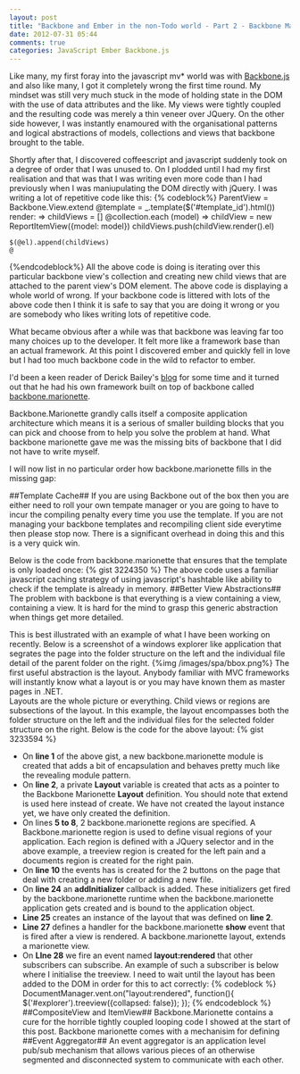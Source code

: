 ```yaml
---
layout: post
title: "Backbone and Ember in the non-Todo world - Part 2 - Backbone Marionette"
date: 2012-07-31 05:44
comments: true
categories: JavaScript Ember Backbone.js
---
```

Like many, my first foray into the javascript mv* world was with <a href="http://documentcloud.github.com/backbone/" target="_blank">Backbone.js</a>
 and also like many, I got it completely wrong the first time round.  My mindset was
still very much stuck in the mode of holding state in the DOM with the use of data
attributes and the like.  My views were tightly coupled and the resulting code
was merely a thin veneer over JQuery.  On the other side however, I was
instantly enamoured with the organisational patterns and logical
abstractions of models, collections and views that backbone brought to the table.

Shortly after that, I discovered coffeescript and javascript suddenly took on a
degree of order that I was unused to.  On I plodded until I had my first
realisation and that was that I was writing even more code than I had previously when
I was maniupulating the DOM directly with jQuery.  I was writing a lot of repetitive code like
this:
{% codeblock%}
ParentView = Backbone.View.extend
  @template = _.template($('#template_id').html())
  render: =>
    childViews = []
    @collection.each (model) =>
      childView = new ReportItemView({model: model})
      childViews.push(childView.render().el)

    $(@el).append(childViews)
    @
{%endcodeblock%}
All the above code is doing is iterating over this particular backbone view's collection and
creating new child views that are attached to the parent view's DOM element. The
above code is displaying a whole world of wrong. If
your backbone code is littered with lots of the above code then I think it is safe
to say that you are doing it wrong or you are somebody who likes writing lots of
repetitive code.

What became obvious after a while was that backbone was leaving far too many
choices up to the developer.  It felt more like a framework base than an actual
framework.  At this point I discovered ember and quickly fell in love but I had
too much backbone code in the wild to refactor to ember.

I'd been a keen reader of Derick Bailey's <a href="http://lostechies.com/derickbailey/">blog</a> for some 
time and it turned out that he had his own framework built on top of backbone called 
 <a href="https://github.com/derickbailey/backbone.marionette" target="_blank">backbone.marionette</a>.

Backbone.Marionette grandly calls itself a composite application architecture which
means it is a serious of smaller building blocks that you can pick and choose from
to help you solve the problem at hand.  What backbone marionette gave me was the
missing bits of backbone that I did not have to write myself.

I will now list in no particular order how backbone.marionette fills in the missing
gap:

##Template Cache##
If you are using Backbone out of the box then you are either need to roll your own
tempate manager or you are going to have to incur the compiling penalty every time you use the template.
  If you are not managing your backbone templates and recompiling client side
  everytime then please stop now.  There is a significant overhead in doing this and
  this is a very quick win.  

  Below is the code from backbone.marionette that ensures that the template is only
  loaded once:
{% gist 3224350 %}
The above code uses a familiar javascript caching strategy of using javascript's
hashtable like ability to check if the template is already in memory. 
##Better View Abstractions##
The problem with backbone is that everything is a view containing a view, containing a
view.  It is hard for the mind to grasp this generic abstraction when things get
more detailed.  

This is best illustrated with an example of what I have been working on recently.
Below is a screenshot of a windows explorer like application that segrates the page into the folder structure
on the left and the individual file detail of the parent folder on the right.
{%img /images/spa/bbox.png%}
The first useful abstraction is the layout.  Anybody familiar with MVC frameworks
will  instantly know what a layout is or you may have known them as master pages in .NET.  
Layouts are the whole picture or everything.  Child
views or regions are subsections of the layout.  In this example, the layout
encompasses both the folder structure on the left and the individual files for the
selected folder structure on the right.  Below is the code for the above layout:
{% gist 3233594 %}
- On **line 1** of the above gist, a new backbone.marionette module is created that adds a
bit of encapsulation and behaves pretty much like the revealing module pattern.
- On **line 2**, a private **Layout** variable is created that acts as a pointer to
  the Backbone Marionette **Layout** definition.  You should note that extend is
  used here instead of create.  We have not created the layout instance yet, we have
  only created the definition.
- On lines **5 to 8**, 2 backbone.marionette regions are specified.  A
  Backbone.marionette region is used to define visual regions of your application.
  Each region is defined with a JQuery selector and in the above example, a treeview
  region is created for the left pain and a documents region is created for the
  right pain.
- On **line 10** the events has is created for the 2 buttons on the page that deal
  with creating a new folder or adding a new file.
- On **line 24** an **addInitializer** callback is added.  These initializers get
  fired by the backbone.marionette runtime when the backbone.marionette application
  gets created and is bound to the application object.
- **Line 25** creates an instance of the layout that was defined on **line 2**.
- **Line 27** defines a handler for the backbone.marionette **show** event that is
  fired after a view is rendered.  A backbone.marionette layout, extends a
  marionette view.
- On **LIne 28** we fire an event named **layout:rendered** that other subscribers
  can subscribe.  An example of such a subscriber is below where I initialise the
  treeview.  I need to wait until the layout has been added to the DOM in order for
  this to act correctly:
  {% codeblock %}
DocumentManager.vent.on("layout:rendered", function(){
  $('#explorer').treeview({collapsed: false});
});
  {% endcodeblock %}
##CompositeView and ItemView##
Backbone.Marionette contains a cure for the horrible tightly coupled looping code I
showed at the start of this post.  Backbone marionette comes with a mechanisim for
defining
##Event Aggregator##
An event aggregator is an application level pub/sub mechanism that allows various
pieces of an otherwise segmented and disconnected system to communicate with each
other.
